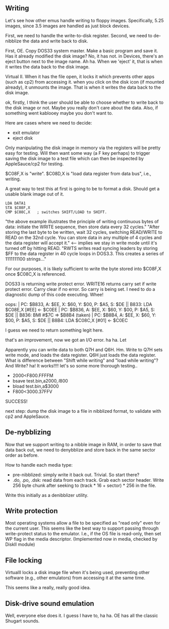 

## Writing


Let's see how other emus handle writing to floppy images. Specifically, 5.25 images, since 3.5 images are handled as just block devices.

First, we need to handle the write-to-disk register. Second, we need to de-nibblize the data and write back to disk.

First, OE. Copy DOS33 system master. Make a basic program and save it. Has it already modified the disk image? No, it has not. in Devices, there's an eject button next to the image name. Ah ha. When we 'eject' it, that is when it writes the data back to the disk image.

Virtual II. When it has the file open, it locks it which prevents other apps (such as cp2) from accessing it. when you click on the disk icon (if mounted already), it unmounts the image. That is when it writes the data back to the disk image.

ok, firstly, I think the user should be able to choose whether to write back to the disk image or not. Maybe you really don't care about the data. Also, if something went kablooey maybe you don't want to. 

Here are cases where we need to decide:
* exit emulator
* eject disk

Only manipulating the disk image in memory via the registers will be pretty easy for testing. Will then want some way (a F key perhaps) to trigger saving the disk image to a test file which can then be inspected by AppleSauce/cp2 for testing.

$C08F,X is "write". 
$C08D,X is "load data register from data bus", i.e., writing.

A great way to test this at first is going to be to format a disk. Should get a usable blank image out of it.

```
LDA DATA1
STA $C08F,X
CMP $C08C,X   ; switches SHIFT/LOAD to SHIFT.
```

"the above example illustrates the principle of writing continuous bytes of data: initiate the WRITE sequence, then store data every 32 cycles."
"After storing the last byte to be written, wait 32 cycles, switching READ/WRITE to READ on the 32nd cycle. You can store data in any multiple of 4 cycles and the data register will accept it." <-- implies we stay in write mode until it's turned off by hitting READ. 
"RWTS writes read syncing leaders by storing $FF to the data register in 40 cycle loops in DOS3.3. This creates a series of 1111111100 strings..."

For our purposes, it is likely sufficient to write the byte stored into $C08F,X once $C08C,X is referenced.

DOS33 is returning write protect error. WRITE16 returns carry set if write protect error. Carry clear if no error. So carry is being set. I need to do a diagnostic dump of this code executing. Whee!

oops:
 | PC: $B833, A: $EE, X: $60, Y: $00, P: $A5, S: $DE || B833: LDA $C08E,X   [#EE] <- $C0EE
 | PC: $B836, A: $EE, X: $60, Y: $00, P: $A5, S: $DE || B836: BMI #$7C => $B8B4 (taken)
 | PC: $B8B4, A: $EE, X: $60, Y: $00, P: $A5, S: $DE || B8B4: LDA $C08C,X   [#01] <- $C0EC

I guess we need to return something legit here.

that's an improvement, now we got an I/O error. ha ha. Let

Apparently you can write data to both Q7H and Q6H. Hm.
Write to Q7H sets write mode, and loads the data register. Q6H just loads the data register.
What is difference between "Shift while writing" and "load while writing"? And Write?
ha! It works!!!! let's so some more thorough testing..

* 2000<F800.FFFFM
* bsave test.bin,a$2000,l$800
* bload test.bin,a$3000
* F800<3000.37FFV

SUCCESS!

next step: dump the disk image to a file in nibblized format, to validate with cp2 and AppleSauce.

## De-nybblizing

Now that we support writing to a nibble image in RAM, in order to save that data back out, we need to denybblize and store back in the same sector order as before. 

How to handle each media type:
* pre-nibblized: simply write it back out. Trivial. So start there?
* .do, .po, .dsk: read data from each track. Grab each sector header. Write 256 byte chunk after seeking to (track * 16 + sector) * 256 in the file.

Write this initially as a denibblizer utility.

## Write protection

Most operating systems allow a file to be specified as "read only" even for the current user. This seems like the best way to support passing through write-protect status to the emulator. I.e., if the OS file is read-only, then set WP flag in the media descriptor. (Implemented now in media, checked by DiskII module)

## File locking

VirtualII locks a disk image file when it's being used, preventing other software (e.g., other emulators) from accessing it at the same time.

This seems like a really, really good idea.

## Disk-drive sound emulation

Well, everyone else does it. I guess I have to, ha ha. OE has all the classic Shugart sounds. 

